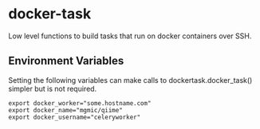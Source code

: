 docker-task
===========

Low level functions to build tasks that run on docker containers over SSH.


## Environment Variables

Setting the following variables can make calls to dockertask.docker_task() simpler but is not required.

```
export docker_worker="some.hostname.com"
export docker_name="mgmic/qiime"
export docker_username="celeryworker"
```
